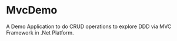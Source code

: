 # MvcDemo
A Demo Application to do CRUD operations to explore DDD via MVC Framework in .Net Platform.
